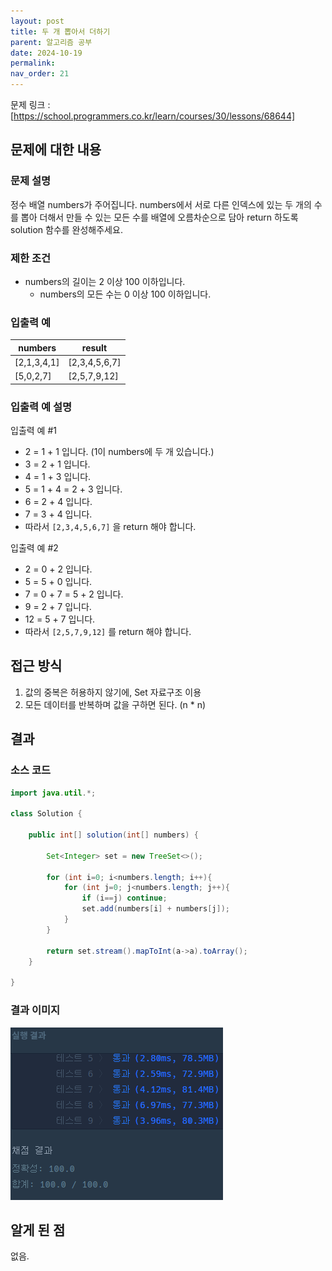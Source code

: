 ```yaml
---
layout: post
title: 두 개 뽑아서 더하기
parent: 알고리즘 공부
date: 2024-10-19
permalink:
nav_order: 21
---
```


문제 링크 : [https://school.programmers.co.kr/learn/courses/30/lessons/68644]

## 문제에 대한 내용

### 문제 설명

정수 배열 numbers가 주어집니다. numbers에서 서로 다른 인덱스에 있는 두 개의 수를 뽑아 더해서 만들 수 있는 모든 수를 배열에 오름차순으로 담아 return 하도록 solution 함수를 완성해주세요.

### 제한 조건

- numbers의 길이는 2 이상 100 이하입니다.
  - numbers의 모든 수는 0 이상 100 이하입니다.

### 입출력 예

| numbers     | result        |
| ----------- | ------------- |
| [2,1,3,4,1] | [2,3,4,5,6,7] |
| [5,0,2,7]   | [2,5,7,9,12]  |

### 입출력 예 설명

입출력 예 #1

- 2 = 1 + 1 입니다. (1이 numbers에 두 개 있습니다.)
- 3 = 2 + 1 입니다.
- 4 = 1 + 3 입니다.
- 5 = 1 + 4 = 2 + 3 입니다.
- 6 = 2 + 4 입니다.
- 7 = 3 + 4 입니다.
- 따라서 `[2,3,4,5,6,7]` 을 return 해야 합니다.

입출력 예 #2

- 2 = 0 + 2 입니다.
- 5 = 5 + 0 입니다.
- 7 = 0 + 7 = 5 + 2 입니다.
- 9 = 2 + 7 입니다.
- 12 = 5 + 7 입니다.
- 따라서 `[2,5,7,9,12]` 를 return 해야 합니다.

## 접근 방식

1. 값의 중복은 허용하지 않기에, Set 자료구조 이용
2. 모든 데이터를 반복하며 값을 구하면 된다. (n \* n)

## 결과

### 소스 코드

```java
import java.util.*;

class Solution {

    public int[] solution(int[] numbers) {

        Set<Integer> set = new TreeSet<>();

        for (int i=0; i<numbers.length; i++){
            for (int j=0; j<numbers.length; j++){
                if (i==j) continue;
                set.add(numbers[i] + numbers[j]);
            }
        }

        return set.stream().mapToInt(a->a).toArray();
    }

}
```

### 결과 이미지

![alt text](/공부/코딩-테스트-공부/image-31.png)

## 알게 된 점

없음.

[https://school.programmers.co.kr/learn/courses/30/lessons/68644]: https://school.programmers.co.kr/learn/courses/30/lessons/68644
